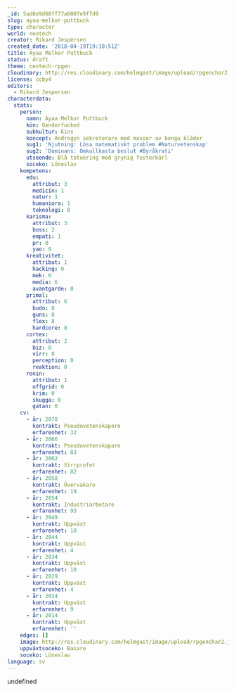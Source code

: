 ```yaml
---
_id: 5ad8e9d68ff77a0007e9f7d9
slug: ayaa-melkor-puttbuck
type: character
world: neotech
creator: Rikard Jespersen
created_date: '2018-04-19T19:10:51Z'
title: Ayaa Melkor Puttbuck
status: draft
theme: neotech-rpgen
cloudinary: http://res.cloudinary.com/helmgast/image/upload/rpgenchar2.jpg
license: ccby4
editors:
  - Rikard Jespersen
characterdata:
  stats:
    person:
      namn: Ayaa Melkor Puttbuck
      kön: Genderfucked
      subkultur: Kins
      koncept: Androgyn sekreterare med massor av bonga kläder
      sug1: 'Njutning: Lösa matematiskt problem #Naturvetenskap'
      sug2: 'Dominans: Omkullkasta beslut #Byråkrati'
      utseende: Blå tatuering med grynig fosterkärl
      soceko: Löneslav
    kompetens:
      edu:
        attribut: 3
        medicin: 1
        natur: 1
        humaniora: 1
        teknologi: 8
      karisma:
        attribut: 3
        boss: 2
        empati: 1
        pr: 0
        yao: 0
      kreativitet:
        attribut: 1
        hacking: 0
        mek: 0
        media: 6
        avantgarde: 0
      primal:
        attribut: 6
        budo: 8
        guns: 8
        flex: 8
        hardcore: 8
      cortex:
        attribut: 2
        biz: 0
        virr: 8
        perception: 0
        reaktion: 0
      ronin:
        attribut: 1
        offgrid: 0
        krim: 0
        skugga: 0
        gatan: 0
    cv:
      - år: 2070
        kontrakt: Pseudovetenskapare
        erfarenhet: 32
      - år: 2066
        kontrakt: Pseudovetenskapare
        erfarenhet: 83
      - år: 2062
        kontrakt: Virrprofet
        erfarenhet: 82
      - år: 2058
        kontrakt: Övervakare
        erfarenhet: 19
      - år: 2054
        kontrakt: Industriarbetare
        erfarenhet: 93
      - år: 2049
        kontrakt: Uppväxt
        erfarenhet: 10
      - år: 2044
        kontrakt: Uppväxt
        erfarenhet: 4
      - år: 2034
        kontrakt: Uppväxt
        erfarenhet: 10
      - år: 2029
        kontrakt: Uppväxt
        erfarenhet: 4
      - år: 2024
        kontrakt: Uppväxt
        erfarenhet: 9
      - år: 2014
        kontrakt: Uppväxt
        erfarenhet: ''
    edges: []
    image: http://res.cloudinary.com/helmgast/image/upload/rpgenchar2.jpg
    uppväxtsoceko: Basare
    soceko: Löneslav
language: sv
---
```

undefined
